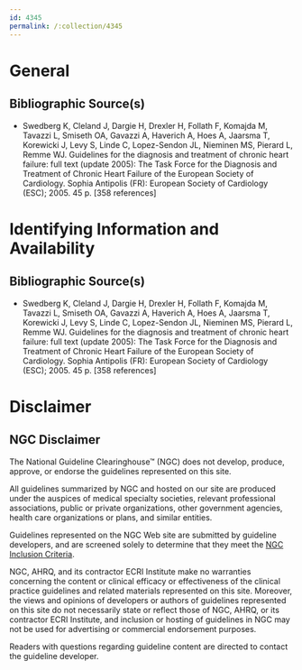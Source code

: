 ```yaml
---
id: 4345
permalink: /:collection/4345
---
```


# General

## Bibliographic Source(s)

- Swedberg K, Cleland J, Dargie H, Drexler H, Follath F, Komajda M, Tavazzi L, Smiseth OA, Gavazzi A, Haverich A, Hoes A, Jaarsma T, Korewicki J, Levy S, Linde C, Lopez-Sendon JL, Nieminen MS, Pierard L, Remme WJ. Guidelines for the diagnosis and treatment of chronic heart failure: full text (update 2005): The Task Force for the Diagnosis and Treatment of Chronic Heart Failure of the European Society of Cardiology. Sophia Antipolis (FR): European Society of Cardiology (ESC); 2005. 45 p. [358 references]

# Identifying Information and Availability

## Bibliographic Source(s)

- Swedberg K, Cleland J, Dargie H, Drexler H, Follath F, Komajda M, Tavazzi L, Smiseth OA, Gavazzi A, Haverich A, Hoes A, Jaarsma T, Korewicki J, Levy S, Linde C, Lopez-Sendon JL, Nieminen MS, Pierard L, Remme WJ. Guidelines for the diagnosis and treatment of chronic heart failure: full text (update 2005): The Task Force for the Diagnosis and Treatment of Chronic Heart Failure of the European Society of Cardiology. Sophia Antipolis (FR): European Society of Cardiology (ESC); 2005. 45 p. [358 references]

# Disclaimer

## NGC Disclaimer

The National Guideline Clearinghouse™ (NGC) does not develop, produce, approve, or endorse the guidelines represented on this site.

All guidelines summarized by NGC and hosted on our site are produced under the auspices of medical specialty societies, relevant professional associations, public or private organizations, other government agencies, health care organizations or plans, and similar entities.

Guidelines represented on the NGC Web site are submitted by guideline developers, and are screened solely to determine that they meet the [NGC Inclusion Criteria](/help-and-about/summaries/inclusion-criteria).

NGC, AHRQ, and its contractor ECRI Institute make no warranties concerning the content or clinical efficacy or effectiveness of the clinical practice guidelines and related materials represented on this site. Moreover, the views and opinions of developers or authors of guidelines represented on this site do not necessarily state or reflect those of NGC, AHRQ, or its contractor ECRI Institute, and inclusion or hosting of guidelines in NGC may not be used for advertising or commercial endorsement purposes.

Readers with questions regarding guideline content are directed to contact the guideline developer.

